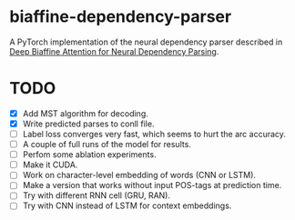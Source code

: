 # biaffine-dependency-parser

A PyTorch implementation of the neural dependency parser described in [Deep Biaffine Attention for Neural Dependency Parsing](https://arxiv.org/abs/1611.01734).

# TODO
- [x] Add MST algorithm for decoding.
- [x] Write predicted parses to conll file.
- [ ] Label loss converges very fast, which seems to hurt the arc accuracy.
- [ ] A couple of full runs of the model for results.
- [ ] Perfom some ablation experiments.
- [ ] Make it CUDA.
- [ ] Work on character-level embedding of words (CNN or LSTM).
- [ ] Make a version that works without input POS-tags at prediction time.
- [ ] Try with different RNN cell (GRU, RAN).
- [ ] Try with CNN instead of LSTM for context embeddings.
